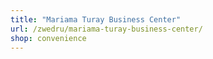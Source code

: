 ```yaml
---
title: "Mariama Turay Business Center"
url: /zwedru/mariama-turay-business-center/
shop: convenience
---
```

